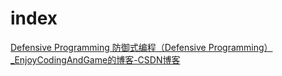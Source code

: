 # index

[Defensive Programming 防御式编程（Defensive Programming）_EnjoyCodingAndGame的博客-CSDN博客](https://blog.csdn.net/ywcpig/article/details/104861225)


